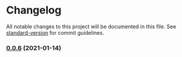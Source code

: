 # Changelog

All notable changes to this project will be documented in this file. See [standard-version](https://github.com/conventional-changelog/standard-version) for commit guidelines.

### [0.0.6](https://github.com/zqinmiao/code-config/compare/v0.0.5...v0.0.6) (2021-01-14)
